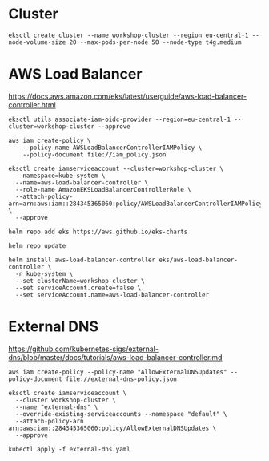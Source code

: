 # Cluster

```shell
eksctl create cluster --name workshop-cluster --region eu-central-1 --node-volume-size 20 --max-pods-per-node 50 --node-type t4g.medium
```

# AWS Load Balancer

https://docs.aws.amazon.com/eks/latest/userguide/aws-load-balancer-controller.html

```shell
eksctl utils associate-iam-oidc-provider --region=eu-central-1 --cluster=workshop-cluster --approve
```

```shell
aws iam create-policy \                                                                                        
    --policy-name AWSLoadBalancerControllerIAMPolicy \
    --policy-document file://iam_policy.json
```

```shell
eksctl create iamserviceaccount --cluster=workshop-cluster \
  --namespace=kube-system \
  --name=aws-load-balancer-controller \
  --role-name AmazonEKSLoadBalancerControllerRole \
  --attach-policy-arn=arn:aws:iam::284345365060:policy/AWSLoadBalancerControllerIAMPolicy \
  --approve
```

```shell
helm repo add eks https://aws.github.io/eks-charts
```

```shell
helm repo update
```

```shell
helm install aws-load-balancer-controller eks/aws-load-balancer-controller \
  -n kube-system \
  --set clusterName=workshop-cluster \
  --set serviceAccount.create=false \
  --set serviceAccount.name=aws-load-balancer-controller
```

# External DNS

https://github.com/kubernetes-sigs/external-dns/blob/master/docs/tutorials/aws-load-balancer-controller.md

```shell
aws iam create-policy --policy-name "AllowExternalDNSUpdates" --policy-document file://external-dns-policy.json
```

```shell
eksctl create iamserviceaccount \
  --cluster workshop-cluster \
  --name "external-dns" \
  --override-existing-serviceaccounts --namespace "default" \
  --attach-policy-arn arn:aws:iam::284345365060:policy/AllowExternalDNSUpdates \
  --approve
```


```shell
kubectl apply -f external-dns.yaml
```
